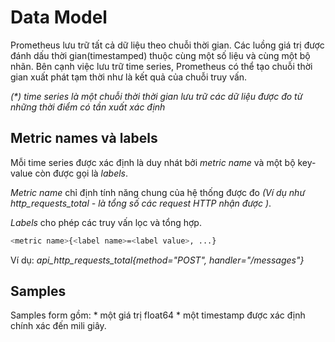 # Data Model

Prometheus lưu trữ tất cả dữ liệu theo chuỗi thời gian. Các luồng giá trị được đánh dấu thời gian(timestamped) thuộc cùng một số liệu và cùng một bộ nhãn. Bên cạnh việc lưu trữ time series, Prometheus có thể tạo chuỗi thời gian xuất phát tạm thời như là kết quả của chuỗi truy vấn.

_(*) time series là một chuỗi thời thời gian lưu trữ các dữ liệu được đo từ những thời điểm có tần xuất xác định_

## Metric names và labels
Mỗi time series được xác định là duy nhát bởi _metric name_ và một bộ key-value còn được gọi là _labels_.

_Metric name_ chỉ định tính năng chung của hệ thống được đo _(Ví dụ như http_requests_total - là tổng số các request HTTP nhận được )_.

_Labels_ cho phép các truy vấn lọc và tổng hợp. 

```sh
<metric name>{<label name>=<label value>, ...}
```

Ví dụ: _api_http_requests_total{method="POST", handler="/messages"}_

## Samples
Samples form gồm:
	* một giá trị float64
	* một timestamp được xác định chính xác đến mili giây.
